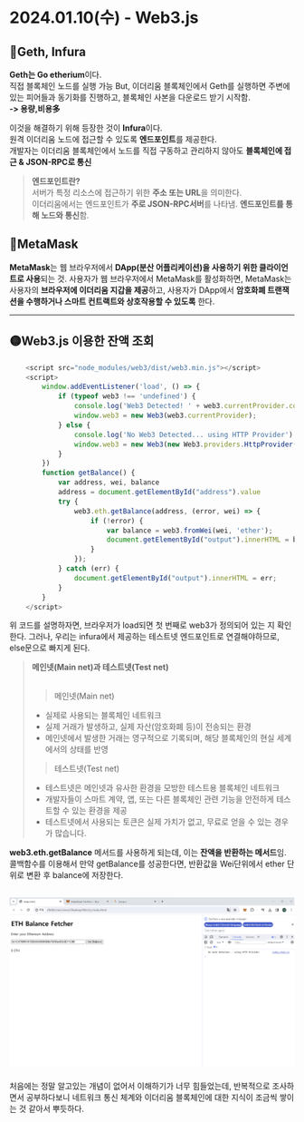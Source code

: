 <h1>2024.01.10(수) - Web3.js</h1>

<h2>🔵Geth, Infura</h2>

**Geth는 Go etherium**이다. <br>
직접 블록체인 노드를 실행 가능 But, 이더리움 블록체인에서 Geth를 실행하면 주변에 있는 피어들과 동기화를 진행하고, 블록체인 사본을 다운로드 받기 시작함.<br> **-> 용량,비용多**<br>

이것을 해결하기 위해 등장한 것이 **Infura**이다. <br>
원격 이더리움 노드에 접근할 수 있도록 **엔드포인트**를 제공한다.<br>
개발자는 이더리움 블록체인에서 노드를 직접 구동하고 관리하지 않아도 **블록체인에 접근 & JSON-RPC로 통신**
> <strong>엔드포인트란?</strong><br>
서버가 특정 리소스에 접근하기 위한 **주소 또는 URL**을 의미한다.<BR>
이더리움에서는 엔드포인트가 **주로 JSON-RPC서버**를 나타냄.
**엔드포인트를 통해 노드와 통신**함.

<h2>🔴MetaMask</h2>

**MetaMask**는 웹 브라우저에서 **DApp(분산 어플리케이션)을 사용하기 위한 클라이언트로 사용**되는 것. 사용자가 웹 브라우저에서 MetaMask를 활성화하면, MetaMask는 사용자의 **브라우저에 이더리움 지갑을 제공**하고, 사용자가 DApp에서 **암호화폐 트랜잭션을 수행하거나 스마트 컨트랙트와 상호작용할 수 있도록** 한다.

---

<h2>🟡Web3.js 이용한 잔액 조회</h2>

~~~javascript
    <script src="node_modules/web3/dist/web3.min.js"></script>
    <script>
        window.addEventListener('load', () => {
            if (typeof web3 !== 'undefined') {
                console.log('Web3 Detected! ' + web3.currentProvider.constructor.name)
                window.web3 = new Web3(web3.currentProvider);
            } else {
                console.log('No Web3 Detected... using HTTP Provider')
                window.web3 = new Web3(new Web3.providers.HttpProvider("https://goerli.infura.io/v3/6ff9607e03624c9cb554acf5da0c771d"));
            }
        })
        function getBalance() { 
            var address, wei, balance
            address = document.getElementById("address").value
            try {
                web3.eth.getBalance(address, (error, wei) => {
                    if (!error) {
                        var balance = web3.fromWei(wei, 'ether');
                        document.getElementById("output").innerHTML = balance + " ETH";
                    }
                });
            } catch (err) {
                document.getElementById("output").innerHTML = err;
            }
        }
    </script>
~~~ 

위 코드를 설명하자면, 브라우저가 load되면 첫 번째로 web3가 정의되어 있는 지 확인한다. 그러나, 우리는 infura에서 제공하는 테스트넷 엔드포인트로 연결해야하므로, else문으로 빠지게 된다. <br>

> <strong>메인넷(Main net)과 테스트넷(Test net)</STRONG><br><br>
>>메인넷(Main net)
>* 실제로 사용되는 블록체인 네트워크
>* 실제 거래가 발생하고, 실제 자산(암호화폐 등)이 전송되는 환경
>* 메인넷에서 발생한 거래는 영구적으로 기록되며, 해당 블록체인의 현실 세계에서의 상태를 반영
>>테스트넷(Test net)
>* 테스트넷은 메인넷과 유사한 환경을 모방한 테스트용 블록체인 네트워크
>* 개발자들이 스마트 계약, 앱, 또는 다른 블록체인 관련 기능을 안전하게 테스트할 수 있는 환경을 제공
>* 테스트넷에서 사용되는 토큰은 실제 가치가 없고, 무료로 얻을 수 있는 경우가 많습니다.

**web3.eth.getBalance** 메서드를 사용하게 되는데, 이는 **잔액을 반환하는 메서드**임.<br>
콜백함수를 이용해서 만약 getBalance를 성공한다면, 반환값을 Wei단위에서 ether 단위로 변환 후 balance에 저장한다.

<img src="result.png"></img>
---

처음에는 정말 알고있는 개념이 없어서 이해하기가 너무 힘들었는데, 반복적으로 조사하면서 공부하다보니 네트워크 통신 체계와 이더리움 블록체인에 대한 지식이 조금씩 쌓이는 것 같아서 뿌듯하다.<br>